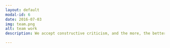 ```yaml
---
layout: default
modal-id: 6
date: 2016-07-03
img: team.png
alt: team work
description: We accept constructive criticism, and the more, the better

---
```


